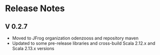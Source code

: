 # Release Notes

## V 0.2.7

- Moved to JFrog organization odenzooss and repository maven
- Updated to some pre-release libraries and cross-build Scala 2.12.x and Scala 2.13.x versions
